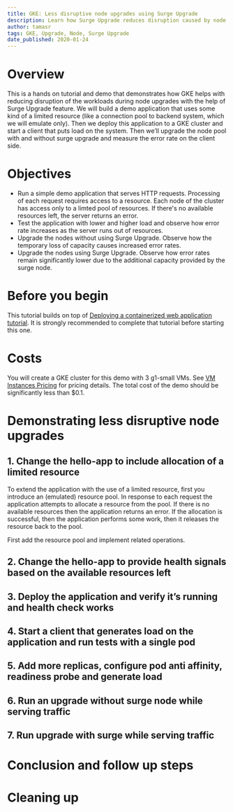 ```yaml
---
title: GKE: Less disruptive node upgrades using Surge Upgrade
description: Learn how Surge Upgrade reduces disruption caused by node upgrades through updating the nodes while running a sample application.
author: tamasr
tags: GKE, Upgrade, Node, Surge Upgrade
date_published: 2020-01-24
---
```


# Overview

This is a hands on tutorial and demo that demonstrates how GKE helps with reducing disruption of the workloads during node upgrades with the help of Surge Upgrade feature. We will build a demo application that uses some kind of a limited resource (like a connection pool to backend system, which we will emulate only). Then we deploy this application to a GKE cluster and start a client that puts load on the system. Then we’ll upgrade the node pool with and without surge upgrade and measure the error rate on the client side.

# Objectives

* Run a simple demo application that serves HTTP requests. Processing of each request requires access to a resource. Each node of the cluster has access only to a limted pool of resources. If there's no available resources left, the server returns an error.
* Test the application with lower and higher load and observe how error rate increases as the server runs out of resources.
* Upgrade the nodes without using Surge Upgrade. Observe how the temporary loss of capacity causes increased error rates.
* Upgrade the nodes using Surge Upgrade. Observe how error rates remain significantly lower due to the additional capacity provided by the surge node.

# Before you begin

This tutorial builds on top of [Deploying a containerized web application tutorial](https://cloud.google.com/kubernetes-engine/docs/tutorials/hello-app). It is strongly recommended to complete that tutorial before starting this one.

# Costs

You will create a GKE cluster for this demo with 3 g1-small VMs. See [VM Instances Pricing](https://cloud.google.com/compute/vm-instance-pricing) for pricing details. The total cost of the demo should be significantly less than $0.1.

# Demonstrating less disruptive node upgrades

## 1. Change the hello-app to include allocation of a limited resource

To extend the application with the use of a limited resource, first you introduce an (emulated) resource pool. In response to each request the application attempts to allocate a resource from the pool. If there is no available resources then the application returns an error. If the allocation is successful, then the application performs some work, then it releases the resource back to the pool.

First add the resource pool and implement related operations.


## 2. Change the hello-app to provide health signals based on the available resources left

## 3. Deploy the application and verify it’s running and health check works

## 4. Start a client that generates load on the application and run tests with a single pod

## 5. Add more replicas, configure pod anti affinity, readiness probe and generate load

## 6. Run an upgrade without surge node while serving traffic

## 7. Run upgrade with surge while serving traffic

# Conclusion and follow up steps

# Cleaning up
